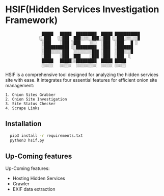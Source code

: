 
# HSIF(Hidden Services Investigation Framework)

                    █████   █████  █████████  █████ ███████████
                   ░░███   ░░███  ███░░░░░███░░███ ░░███░░░░░░█
                    ░███    ░███ ░███    ░░░  ░███  ░███   █ ░ 
                    ░███████████ ░░█████████  ░███  ░███████   
                    ░███░░░░░███  ░░░░░░░░███ ░███  ░███░░░█   
                    ░███    ░███  ███    ░███ ░███  ░███  ░    
                    █████   █████░░█████████  █████ █████      
                    ░░░░░   ░░░░░  ░░░░░░░░░  ░░░░░ ░░░░░       

HSIF is a comprehensive tool designed for analyzing the hidden services site with ease. It integrates four essential features for efficient onion site management:
    
    1. Onion Sites Grabber
    2. Onion Site Investigation
    3. Site Status Checker
    4. Scrape Links



## Installation



```bash
  pip3 install -r requirements.txt
  python3 hsif.py
```
    
## Up-Coming features

Up-Coming features:

- Hosting Hidden Services
- Crawler
- EXIF data extraction


